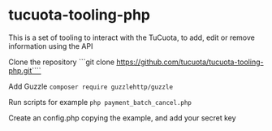 # tucuota-tooling-php

This is a set of tooling to interact with the TuCuota, to add, edit or remove information using the API

Clone the repository 
```git clone https://github.com/tucuota/tucuota-tooling-php.git````

Add Guzzle
```composer require guzzlehttp/guzzle```


Run scripts for example
``php payment_batch_cancel.php``

Create an config.php copying the example, and add your secret key